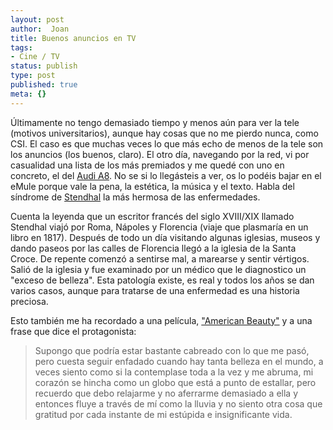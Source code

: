 ```yaml
---
layout: post
author:  Joan
title: Buenos anuncios en TV
tags:
- Cine / TV
status: publish
type: post
published: true
meta: {}
---
```

Últimamente no tengo demasiado tiempo y menos aún para ver la tele (motivos universitarios), aunque hay cosas que no me pierdo nunca, como CSI. El caso es que muchas veces lo que más echo de menos de la tele son los anuncios (los buenos, claro). El otro día, navegando por la red, vi por casualidad una lista de los más premiados y me quedé con uno en concreto, el del <a href="http://www.audi.es/">Audi A8</a>. No se si lo llegásteis a ver, os lo podéis bajar en el eMule porque vale la pena, la estética, la música y el texto. Habla del síndrome de <a href="http://es.wikipedia.org/wiki/Stendhal">Stendhal</a> la más hermosa de las enfermedades.

Cuenta la leyenda que un escritor francés del siglo XVIII/XIX llamado Stendhal viajó por Roma, Nápoles y Florencia (viaje que plasmaría en un libro en 1817). Después de todo un día visitando algunas iglesias, museos y dando paseos por las calles de Florencia llegó a la iglesia de la Santa Croce. De repente comenzó a sentirse mal, a marearse y sentir vértigos. Salió de la iglesia y fue examinado por un médico que le diagnostico un "exceso de belleza". Esta patología existe, es real y todos los años se dan varios casos, aunque para tratarse de una enfermedad es una historia preciosa.

Esto también me ha recordado a una película, <a href="http://us.imdb.com/title/tt0169547/">"American Beauty"</a> y a una frase que dice el protagonista:

<blockquote>Supongo que podría estar bastante cabreado con lo que me pasó, pero cuesta seguir enfadado cuando hay tanta belleza en el mundo, a veces siento como si la contemplase toda a la vez y me abruma, mi corazón se hincha como un globo que está a punto de estallar, pero recuerdo que debo relajarme y no aferrarme demasiado a ella y entonces fluye a través de mí como la lluvia y no siento otra cosa que gratitud por cada instante de mi estúpida e insignificante vida.</blockquote>
